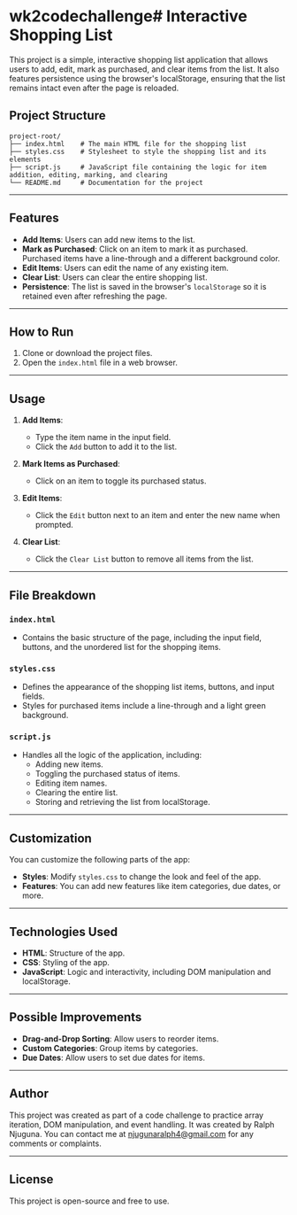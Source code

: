 # wk2codechallenge# Interactive Shopping List

This project is a simple, interactive shopping list application that allows users to add, edit, mark as purchased, and clear items from the list. It also features persistence using the browser's localStorage, ensuring that the list remains intact even after the page is reloaded.

## Project Structure

```
project-root/
├── index.html    # The main HTML file for the shopping list
├── styles.css    # Stylesheet to style the shopping list and its elements
├── script.js     # JavaScript file containing the logic for item addition, editing, marking, and clearing
└── README.md     # Documentation for the project
```

---

## Features

- **Add Items**: Users can add new items to the list.
- **Mark as Purchased**: Click on an item to mark it as purchased. Purchased items have a line-through and a different background color.
- **Edit Items**: Users can edit the name of any existing item.
- **Clear List**: Users can clear the entire shopping list.
- **Persistence**: The list is saved in the browser's `localStorage` so it is retained even after refreshing the page.

---

## How to Run

1. Clone or download the project files.
2. Open the `index.html` file in a web browser.

---

## Usage

1. **Add Items**:
   - Type the item name in the input field.
   - Click the `Add` button to add it to the list.

2. **Mark Items as Purchased**:
   - Click on an item to toggle its purchased status.

3. **Edit Items**:
   - Click the `Edit` button next to an item and enter the new name when prompted.

4. **Clear List**:
   - Click the `Clear List` button to remove all items from the list.

---

## File Breakdown

### `index.html`
- Contains the basic structure of the page, including the input field, buttons, and the unordered list for the shopping items.

### `styles.css`
- Defines the appearance of the shopping list items, buttons, and input fields.
- Styles for purchased items include a line-through and a light green background.

### `script.js`
- Handles all the logic of the application, including:
  - Adding new items.
  - Toggling the purchased status of items.
  - Editing item names.
  - Clearing the entire list.
  - Storing and retrieving the list from localStorage.

---

## Customization

You can customize the following parts of the app:

- **Styles**: Modify `styles.css` to change the look and feel of the app.
- **Features**: You can add new features like item categories, due dates, or more.

---

## Technologies Used

- **HTML**: Structure of the app.
- **CSS**: Styling of the app.
- **JavaScript**: Logic and interactivity, including DOM manipulation and localStorage.

---

## Possible Improvements

- **Drag-and-Drop Sorting**: Allow users to reorder items.
- **Custom Categories**: Group items by categories.
- **Due Dates**: Allow users to set due dates for items.

---

## Author
This project was created as part of a code challenge to practice array iteration, DOM manipulation, and event handling.
It was created by Ralph Njuguna. 
You can contact me at njugunaralph4@gmail.com for any comments or complaints.

---

## License
This project is open-source and free to use.

